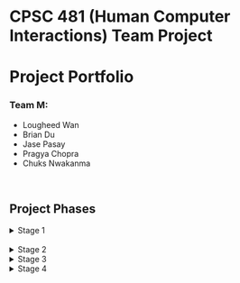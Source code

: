 # CPSC 481 (Human Computer Interactions) Team Project

# Project Portfolio

### Team M:
- Lougheed Wan
- Brian Du
- Jase Pasay
- Pragya Chopra
- Chuks Nwakanma
<br/>

## Project Phases
<details>
<summary>Stage 1</summary>
<br>
In stage 1 we developed our team contract, which provided us guidelines on acceptable behaviour within our Team.

The link to our Team Contract: [Team Contract](../Stage_one/TeamM_TeamContractHandout.pdf)
<br/><br/>
We also prepared a project proposal with potential project ideas. We came up with roughly 10-15 ideas and narrowed it down to 3.
<br/>
The 3 are listed on this doc: [Team Proposal](../Stage_one/CPSC_481_Team_Proposal.pdf)
</details>

<br/>
<details>
<summary>Stage 2</summary>

For this iteration, we were tasked with solidifying a single idea, in which we chose our game matchmaking pick from iteration 1 and we were also tasked
with implementing user research methods to get information on what our potential clients would want.
<br/>
We then put it all in a report: [Stage 2 Report](../Stage_two/TEAM-M_Stage_2.pdf)


</details>
<details>
<summary>Stage 3</summary>

For this iteration, we were tasked with developing a low fidelity prototype using the software Balsamiq. To do this, we first developed many different sketches which then we took the ideas from them and organized them using an affinity diagram. Afterward, we chose the best idea out of all of them and created a quick storyboard based on what we thought the flow of the software would look like. Finally using the storyboard we created our low fidelity prototype based off of our storyboard.
<br/>
At the very end, we went over our prototype and developed a cognitive walkthough for all of our vertical tasks, changing up our prototype based on the problems found in our walkthrough. Then we created a presentation which included a demo of our prototype.
<br/><br/>
Here are our links:
The link to our report: [Stage 3 Report](../Stage_three/Stage-3-report.pdf)

The link to our presentation: https://uofc-my.sharepoint.com/:p:/g/personal/lougheed_wan_ucalgary_ca/ETHr6ul8stFGgHKe6uWrrQYBjnvD4GQFno6SC0uTJSs5cQ?e=fMjMCu

</details>
<details>
<summary>Stage 4</summary>

For this iteration, we were tasked to review our low fidelity prototype which we created in iteration 3, and develop a high fidelity prototype from it. We decided on using Adobe XD as our program of choice. Our 4 vertical tasks include: Automatic Queue, Manual Lobby Search, Edit and view Profile pages and Settings menu. In this prototype, we changed up our color scheme to be more of a purple/blue theme as well as polished up side pages such as confirmation overlays and tutorials. After we were done with the first iteration of our high fidelity, we split our team into evaluators and reviewers to complete a heuristic evalution of our prototype. After, we took the problems we found during our evaluation and re iterated them onto our XD prototype. 
<br/><br/>
Here are our links:
The link to our heuristic report:

The link to our presentation:
The link to our 

</details>
